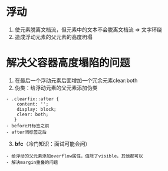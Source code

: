 # 浮动
  1. 使元素脱离文档流，但元素中的文本不会脱离文档流 => 文字环绕
  2. 造成浮动元素的父元素的高度坍塌
# 解决父容器高度塌陷的问题
  1. 在最后一个浮动元素后面增加一个冗余元素clear:both
  2. 伪类：给浮动元素的父元素添加伪类

    - .clearfix::after {
        content: '';
        display: block;
        clear: both;
       }
    - before开标签之前
    - after闭标签之后 
  3. **bfc**（冷门知识：面试可能会问）

    - 给浮动的父元素添加overflow属性，值除了visible，其他都可以
    - 解决margin重叠的问题


